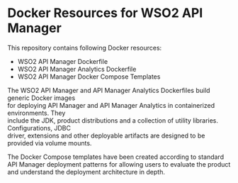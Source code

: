 # Docker Resources for WSO2 API Manager 

This repository contains following Docker resources:

- WSO2 API Manager Dockerfile
- WSO2 API Manager Analytics Dockerfile
- WSO2 API Manager Docker Compose Templates

The WSO2 API Manager and API Manager Analytics Dockerfiles build generic Docker images <br>
for deploying API Manager and API Manager Analytics in containerized environments. They<br>
include the JDK, product distributions and a collection of utility libraries. Configurations, JDBC<br>
driver, extensions and other deployable artifacts are designed to be provided via volume mounts.

The Docker Compose templates have been created according to standard API Manager deployment patterns
for allowing users to evaluate the product and understand the deployment architecture in depth.

